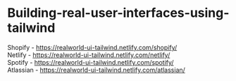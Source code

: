 # Building-real-user-interfaces-using-tailwind

Shopify - https://realworld-ui-tailwind.netlify.com/shopify/ 
<br/>
Netlify - https://realworld-ui-tailwind.netlify.com/netlify/
<br/>
Spotify - https://realworld-ui-tailwind.netlify.com/spotify/
<br/>
Atlassian - https://realworld-ui-tailwind.netlify.com/atlassian/
